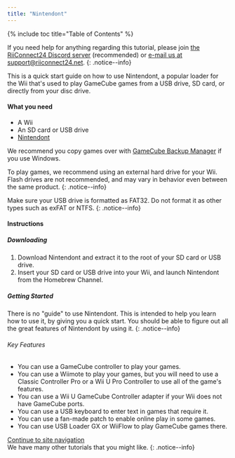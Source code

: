 ```yaml
---
title: "Nintendont"
---
```


{% include toc title="Table of Contents" %}

If you need help for anything regarding this tutorial, please join [the RiiConnect24 Discord server](https://discord.gg/rc24) (recommended) or [e-mail us at support@riiconnect24.net](mailto:support@riiconnect24.net).
{: .notice--info}

This is a quick start guide on how to use Nintendont, a popular loader for the Wii that's used to play GameCube games from a USB drive, SD card, or directly from your disc drive.

#### What you need

- A Wii
- An SD card or USB drive
- [Nintendont](https://hbb1.oscwii.org/hbb/Nintendont/Nintendont.zip)

We recommend you copy games over with [GameCube Backup Manager](https://github.com/AxionDrak/GameCube-Backup-Manager/releases) if you use Windows.

To play games, we recommend using an external hard drive for your Wii. Flash drives are not recommended, and may vary in behavior even between the same product.
{: .notice--info}

Make sure your USB drive is formatted as FAT32. Do not format it as other types such as exFAT or NTFS.
{: .notice--info}


#### Instructions

##### Downloading

1. Download Nintendont and extract it to the root of your SD card or USB drive.
1. Insert your SD card or USB drive into your Wii, and launch Nintendont from the Homebrew Channel.

##### Getting Started

There is no "guide" to use Nintendont. This is intended to help you learn how to use it, by giving you a quick start. You should be able to figure out all the great features of Nintendont by using it.
{: .notice--info}

###### Key Features

- You can use a GameCube controller to play your games.
- You can use a Wiimote to play your games, but you will need to use a Classic Controller Pro or a Wii U Pro Controller to use all of the game's features.
- You can use a Wii U GameCube Controller adapter if your Wii does not have GameCube ports.
- You can use a USB keyboard to enter text in games that require it.
- You can use a fan-made patch to enable online play in some games.
- You can use USB Loader GX or WiiFlow to play GameCube games there.

[Continue to site navigation](site-navigation)<br>
We have many other tutorials that you might like.
{: .notice--info}
